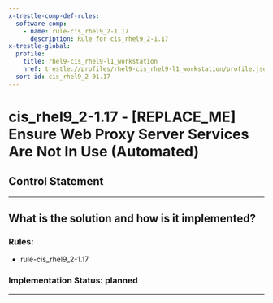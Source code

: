 ```yaml
---
x-trestle-comp-def-rules:
  software-comp:
    - name: rule-cis_rhel9_2-1.17
      description: Rule for cis_rhel9_2-1.17
x-trestle-global:
  profile:
    title: rhel9-cis_rhel9-l1_workstation
    href: trestle://profiles/rhel9-cis_rhel9-l1_workstation/profile.json
  sort-id: cis_rhel9_2-01.17
---
```


# cis_rhel9_2-1.17 - \[REPLACE_ME\] Ensure Web Proxy Server Services Are Not In Use (Automated)

## Control Statement

______________________________________________________________________

## What is the solution and how is it implemented?

<!-- For implementation status enter one of: implemented, partial, planned, alternative, not-applicable -->

<!-- Note that the list of rules under ### Rules: is read-only and changes will not be captured after assembly to JSON -->

<!-- Add control implementation description here for control: cis_rhel9_2-1.17 -->

### Rules:

  - rule-cis_rhel9_2-1.17

### Implementation Status: planned

______________________________________________________________________
